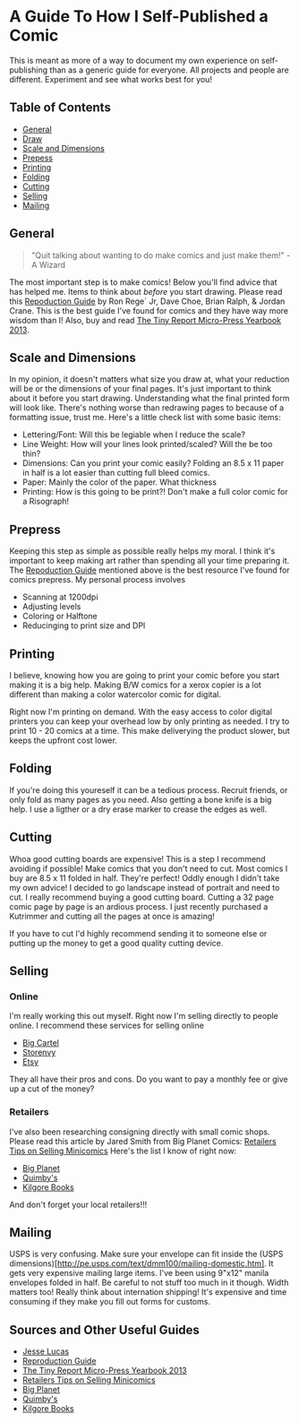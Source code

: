 A Guide To How I Self-Published a Comic
======================

This is meant as more of a way to document my own experience on self-publishing than as a generic guide for everyone. All projects and people are different. Experiment and see what works best for you!

## Table of Contents

 * [General](#general)
 * [Draw](#draw)
 * [Scale and Dimensions](#scaleanddimensions)
 * [Prepess](#prepress)
 * [Printing](#print)
 * [Folding](#folding)
 * [Cutting](#cutting)
 * [Selling](#selling)
 * [Mailing](#mailing)



## General

> "Quit talking about wanting to do make comics and just make them!" - A Wizard

The most important step is to make comics! Below you'll find advice that has helped me. Items to think about *before* you start drawing. Please read this [Repoduction Guide](http://reddingk.com/img/reproguide.pdf) by Ron Rege´ Jr, Dave Choe, Brian Ralph, & Jordan Crane. This is the best guide I've found for comics and they have way more wisdom than I! Also, buy and read [The Tiny Report Micro-Press Yearbook 2013](http://thetinyreport.storenvy.com/products/9776884-the-tiny-report-micro-press-yearbook-2013).

## Scale and Dimensions

In my opinion, it doesn't matters what size you draw at, what your reduction will be or the dimensions of your final pages. It's just important to think about it before you start drawing. Understanding what the final printed form will look like. There's nothing worse than redrawing pages to because of a formatting issue, trust me. Here's a little check list with some basic items:

* Lettering/Font: Will this be legiable when I reduce the scale?
* Line Weight: How will your lines look printed/scaled? Will the be too thin?
* Dimensions: Can you print your comic easily? Folding an 8.5 x 11 paper in half is a lot easier than cutting full bleed comics.
* Paper: Mainly the color of the paper. What thickness
* Printing: How is this going to be print?! Don't make a full color comic for a Risograph!

## Prepress

Keeping this step as simple as possible really helps my moral. I think it's important to keep making art rather than spending all your time preparing it. The [Repoduction Guide](http://reddingk.com/img/reproguide.pdf) mentioned above is the best resource I've found for comics prepress. My personal process involves

* Scanning at 1200dpi
* Adjusting levels
* Coloring or Halftone
* Reducinging to print size and DPI

## Printing

I believe, knowing how you are going to print your comic before you start making it is a big help. Making B/W comics for a xerox copier is a lot different than making a color watercolor comic for digital. 

Right now I'm printing on demand. With the easy access to color digital printers you can keep your overhead low by only printing as needed. I try to print 10 - 20 comics at a time. This make deliverying the product slower, but keeps the upfront cost lower.

## Folding

If you're doing this youreself it can be a tedious process. Recruit friends, or only fold as many pages as you need. Also getting a bone knife is a big help. I use a ligther or a dry erase marker to crease the edges as well.

## Cutting

Whoa good cutting boards are expensive! This is a step I recommend avoiding if possible! Make comics that you don't need to cut. Most comics I buy are 8.5 x 11 folded in half. They're perfect! Oddly enough I didn't take my own advice! I decided to go landscape instead of portrait and need to cut. I really recommend buying a good cutting board. Cutting a 32 page comic page by page is an ardious process. I just recently purchased a Kutrimmer and cutting all the pages at once is amazing! 

If you have to cut I'd highly recommend sending it to someone else or putting up the money to get a good quality cutting device.

## Selling

### Online
I'm really working this out myself. Right now I'm selling directly to people online. I recommend these services for selling online

* [Big Cartel](http://bigcartel.com)
* [Storenvy](https://www.storenvy.com)
* [Etsy](https://etsy.com)

They all have their pros and cons. Do you want to pay a monthly fee or give up a cut of the money? 

### Retailers
I've also been researching consigning directly with small comic shops. Please read this article by Jared Smith from Big Planet Comics: [Retailers Tips on Selling Minicomics](http://bigplanetcomics.tumblr.com/post/72907097500/a-retailers-tips-on-selling-minicomics) Here's the list I know of right now:

* [Big Planet](http://www.bigplanetcomics.com/contac)
* [Quimby's](http://www.quimbys.com/consignment)
* [Kilgore Books](http://kilgorebooks.com/wed-like-to-sell-your-comics-in-our-shop/)

And don't forget your local retailers!!!


## Mailing

USPS is very confusing. Make sure your envelope can fit inside the (USPS dimensions)[http://pe.usps.com/text/dmm100/mailing-domestic.htm]. It gets very expensive mailing large items. I've been using 9"x12" manila envelopes folded in half. Be careful to not stuff too much in it though. Width matters too! Really think about internation shipping! It's expensive and time consuming if they make you fill out forms for customs.

## Sources and Other Useful Guides
* [Jesse Lucas](http://jesselucas.com)
* [Reproduction Guide](http://reddingk.com/img/reproguide.pdf)
* [The Tiny Report Micro-Press Yearbook 2013](http://thetinyreport.storenvy.com/products/9776884-the-tiny-report-micro-press-yearbook-2013)
* [Retailers Tips on Selling Minicomics](http://bigplanetcomics.tumblr.com/post/72907097500/a-retailers-tips-on-selling-minicomics)
* [Big Planet](http://www.bigplanetcomics.com/contac)
* [Quimby's](http://www.quimbys.com/consignment)
* [Kilgore Books](http://kilgorebooks.com/wed-like-to-sell-your-comics-in-our-shop/)
